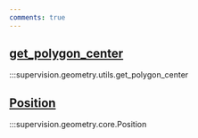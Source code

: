 ```yaml
---
comments: true
---
```


<div class="md-typeset">
    <h2><a href="#supervision.geometry.core.utils.get_polygon_center">get_polygon_center</a></h2>
</div>

:::supervision.geometry.utils.get_polygon_center

<div class="md-typeset">
    <h2><a href="#supervision.geometry.core.Position">Position</a></h2>
</div>

:::supervision.geometry.core.Position
